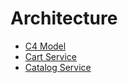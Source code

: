 # Architecture

- [C4 Model](\C4\Microservises.dsl)
- [Cart Service](\src\CartService\README.md)
- [Catalog Service](\src\CatalogService\README.md)